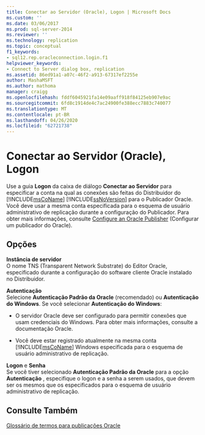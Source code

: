 ```yaml
---
title: Conectar ao Servidor (Oracle), Logon | Microsoft Docs
ms.custom: ''
ms.date: 03/06/2017
ms.prod: sql-server-2014
ms.reviewer: ''
ms.technology: replication
ms.topic: conceptual
f1_keywords:
- sql12.rep.oracleconnection.login.f1
helpviewer_keywords:
- Connect to Server dialog box, replication
ms.assetid: 86ed91a1-a07c-46f2-a913-67317ef2255e
author: MashaMSFT
ms.author: mathoma
manager: craigg
ms.openlocfilehash: fddf6045921fa14e09aaff918f84125eb907e9ac
ms.sourcegitcommit: 6fd8c1914de4c7ac24900fe388ecc7883c740077
ms.translationtype: MT
ms.contentlocale: pt-BR
ms.lasthandoff: 04/26/2020
ms.locfileid: "62721738"
---
```

# <a name="connect-to-server-oracle-login"></a>Conectar ao Servidor (Oracle), Logon
  Use a guia **Logon** da caixa de diálogo **Conectar ao Servidor** para especificar a conta na qual as conexões são feitas do Distribuidor do [!INCLUDE[msCoName](../../includes/msconame-md.md)] [!INCLUDE[ssNoVersion](../../includes/ssnoversion-md.md)] para o Publicador Oracle. Você deve usar a mesma conta especificada para o esquema de usuário administrativo de replicação durante a configuração do Publicador. Para obter mais informações, consulte [Configure an Oracle Publisher](non-sql/configure-an-oracle-publisher.md) (Configurar um publicador do Oracle).  
  
## <a name="options"></a>Opções  
 **Instância de servidor**  
 O nome TNS (Transparent Network Substrate) do Editor Oracle, especificado durante a configuração do software cliente Oracle instalado no Distribuidor.  
  
 **Autenticação**  
 Selecione **Autenticação Padrão da Oracle** (recomendado) ou **Autenticação do Windows**. Se você selecionar **Autenticação do Windows**:  
  
-   O servidor Oracle deve ser configurado para permitir conexões que usam credenciais do Windows. Para obter mais informações, consulte a documentação Oracle.  
  
-   Você deve estar registrado atualmente na mesma conta [!INCLUDE[msCoName](../../includes/msconame-md.md)] Windows especificada para o esquema de usuário administrativo de replicação.  
  
 **Logon** e **Senha**  
 Se você tiver selecionado **Autenticação Padrão da Oracle** para a opção **Autenticação** , especifique o logon e a senha a serem usados, que devem ser os mesmos que os especificados para o esquema de usuário administrativo de replicação.  
  
## <a name="see-also"></a>Consulte Também  
 [Glossário de termos para publicações Oracle](non-sql/glossary-of-terms-for-oracle-publishing.md)  
  
  
